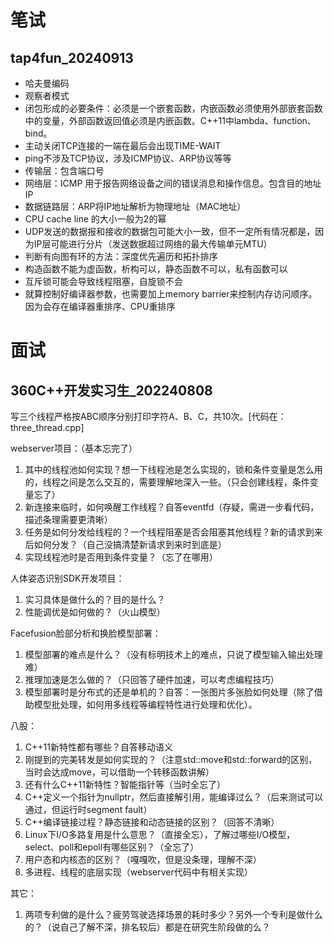 # 笔试

## **tap4fun_20240913**

+ 哈夫曼编码
+ 观察者模式
+ 闭包形成的必要条件：必须是一个嵌套函数，内嵌函数必须使用外部嵌套函数中的变量，外部函数返回值必须是内嵌函数。C++11中lambda、function、bind。
+ 主动关闭TCP连接的一端在最后会出现TIME-WAIT
+ ping不涉及TCP协议，涉及ICMP协议、ARP协议等等
+ 传输层：包含端口号
+ 网络层：ICMP 用于报告网络设备之间的错误消息和操作信息。包含目的地址IP
+ 数据链路层：ARP将IP地址解析为物理地址（MAC地址）
+ CPU cache line 的大小一般为2的幂
+ UDP发送的数据报和接收的数据包可能大小一致，但不一定所有情况都是，因为IP层可能进行分片（发送数据超过网络的最大传输单元MTU）
+ 判断有向图有环的方法：深度优先遍历和拓扑排序
+ 构造函数不能为虚函数，析构可以，静态函数不可以，私有函数可以
+ 互斥锁可能会导致线程阻塞，自旋锁不会
+ 就算控制好编译器参数，也需要加上memory barrier来控制内存访问顺序。因为会存在编译器重排序、CPU重排序

# 面试

## 360C++开发实习生_202240808

写三个线程严格按ABC顺序分别打印字符A、B、C，共10次。[代码在：three_thread.cpp]

webserver项目：（基本忘完了）

1. 其中的线程池如何实现？想一下线程池是怎么实现的，锁和条件变量是怎么用的，线程之间是怎么交互的，需要理解地深入一些。（只会创建线程，条件变量忘了）
2. 新连接来临时，如何唤醒工作线程？自答eventfd（存疑，需进一步看代码，描述条理需要更清晰）
3. 任务是如何分发给线程的？一个线程阻塞是否会阻塞其他线程？新的请求到来后如何分发？（自己没搞清楚新请求到来时到底是）
4. 实现线程池时是否用到条件变量？（忘了在哪用）

人体姿态识别SDK开发项目：

1. 实习具体是做什么的？目的是什么？
2. 性能调优是如何做的？（火山模型）

Facefusion脸部分析和换脸模型部署：

1. 模型部署的难点是什么？（没有标明技术上的难点，只说了模型输入输出处理难）
2. 推理加速是怎么做的？（只回答了硬件加速，可以考虑编程技巧）
3. 模型部署时是分布式的还是单机的？自答：一张图片多张脸如何处理（除了借助模型批处理，如何用多线程等编程特性进行处理和优化）。

八股：

1. C++11新特性都有哪些？自答移动语义
2. 刚提到的完美转发是如何实现的？（注意std::move和std::forward的区别，当时会达成move，可以借助一个转移函数讲解）
3. 还有什么C++11新特性？智能指针等（当时全忘了）
4. C++定义一个指针为nullptr，然后直接解引用，能编译过么？（后来测试可以通过，但运行时segment fault）
5. C++编译链接过程？静态链接和动态链接的区别？（回答不清晰）
6. Linux下I/O多路复用是什么意思？（直接全忘），了解过哪些I/O模型，select、poll和epoll有哪些区别？（全忘了）
7. 用户态和内核态的区别？（嘎嘎吹，但是没条理，理解不深）
8. 多进程、线程的底层实现（webserver代码中有相关实现）

其它：

1. 两项专利做的是什么？疲劳驾驶选择场景的耗时多少？另外一个专利是做什么的？（说自己了解不深，排名较后）都是在研究生阶段做的么？
